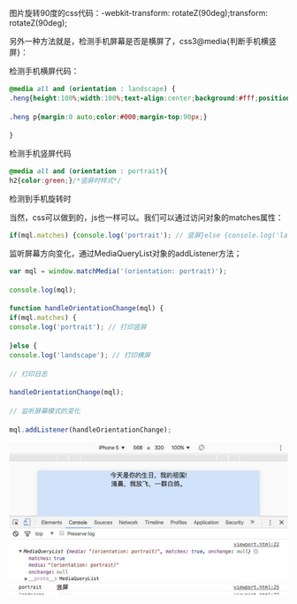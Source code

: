

图片旋转90度的css代码：-webkit-transform: rotateZ(90deg);transform: rotateZ(90deg);

另外一种方法就是，检测手机屏幕是否是横屏了，css3@media{判断手机横竖屏}：

检测手机横屏代码：

```css
@media all and (orientation : landscape) {
.heng{height:100%;width:100%;text-align:center;background:#fff;position:absolute;z-index: 99999;display:block;}/*横屏时的样式*/

.heng p{margin:0 auto;color:#000;margin-top:90px;}

}
```



检测手机竖屏代码

```css
@media all and (orientation : portrait){
h2{color:green;}/*竖屏时样式*/
```

检测到手机旋转时

当然，css可以做到的，js也一样可以。我们可以通过访问对象的matches属性：

```js
if(mql.matches) {console.log('portrait'); // 竖屏}else {console.log('landscape'); // 横屏
```

监听屏幕方向变化，通过MediaQueryList对象的addListener方法；

```js
var mql = window.matchMedia('(orientation: portrait)');

console.log(mql);

function handleOrientationChange(mql) {
if(mql.matches) {
console.log('portrait'); // 打印竖屏

}else {
console.log('landscape'); // 打印横屏

// 打印日志

handleOrientationChange(mql);

// 监听屏幕模式的变化

mql.addListener(handleOrientationChange);
```

![img](media/u=1602781622,3858855976&fm=170&s=88005D32058A45494E4DA9DC0300C0B1&w=640&h=351&img.JPEG)